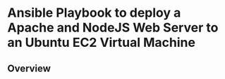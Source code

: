 # Ansible Playbook to deploy a Apache and NodeJS Web Server to an Ubuntu EC2 Virtual Machine
## Overview
